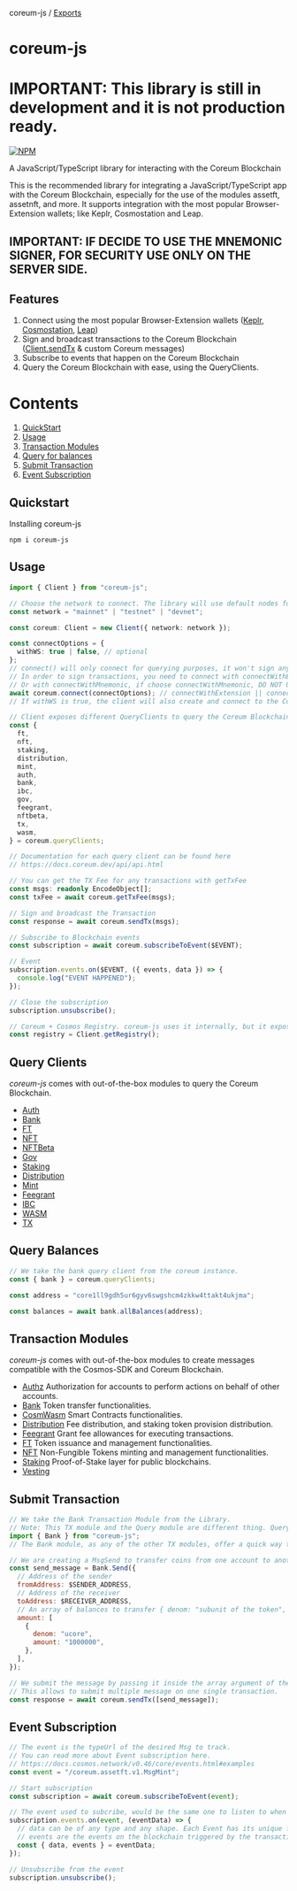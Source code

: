 coreum-js / [Exports](modules.md)

# coreum-js

# IMPORTANT: This library is still in development and it is not production ready.

[![NPM](https://nodei.co/npm/coreum-js.png?downloads=true&downloadRank=true&stars=true)](https://nodei.co/npm/coreum-js/)

A JavaScript/TypeScript library for interacting with the Coreum Blockchain

This is the recommended library for integrating a JavaScript/TypeScript app with the Coreum Blockchain, especially for the use of the modules assetft, assetnft, and more. It supports integration with the most popular Browser-Extension wallets; like Keplr, Cosmostation and Leap.

## IMPORTANT: IF DECIDE TO USE THE **MNEMONIC SIGNER**, FOR SECURITY USE ONLY ON THE SERVER SIDE.

## Features

1. Connect using the most popular Browser-Extension wallets ([Keplr](https://www.keplr.app#extension), [Cosmostation](https://www.cosmostation.io/wallet#extension), [Leap](https://www.leapwallet.io/download))
2. Sign and broadcast transactions to the Coreum Blockchain ([Client.sendTx](https://musical-sawine-260235.netlify.app/classes/client#sendTx) & custom Coreum messages)
3. Subscribe to events that happen on the Coreum Blockchain
4. Query the Coreum Blockchain with ease, using the QueryClients.

# Contents

1. [QuickStart](#md:quickstart)
2. [Usage](#md:usage)
3. [Transaction Modules](#md:transaction-modules)
4. [Query for balances](#md:query-balances)
5. [Submit Transaction](#md:submit-transaction)
6. [Event Subscription](#md:event-subscription)

## Quickstart

Installing coreum-js

```console
npm i coreum-js
```

## Usage

```typescript
import { Client } from "coreum-js";

// Choose the network to connect. The library will use default nodes for this.
const network = "mainnet" | "testnet" | "devnet";

const coreum: Client = new Client({ network: network });

const connectOptions = {
  withWS: true | false, // optional
};
// connect() will only connect for querying purposes, it won't sign any transaction.
// In order to sign transactions, you need to connect with connectWithExtension (currently only working with Keplr)
// Or with connectWithMnemonic, if choose connectWithMnemonic, DO NOT USE ON CLIENT SIDE.
await coreum.connect(connectOptions); // connectWithExtension || connectWithMnemonic
// If withWS is true, the client will also create and connect to the Coreum Websocket.

// Client exposes different QueryClients to query the Coreum Blockchain with ease.
const {
  ft,
  nft,
  staking,
  distribution,
  mint,
  auth,
  bank,
  ibc,
  gov,
  feegrant,
  nftbeta,
  tx,
  wasm,
} = coreum.queryClients;

// Documentation for each query client can be found here
// https://docs.coreum.dev/api/api.html

// You can get the TX Fee for any transactions with getTxFee
const msgs: readonly EncodeObject[];
const txFee = await coreum.getTxFee(msgs);

// Sign and broadcast the Transaction
const response = await coreum.sendTx(msgs);

// Subscribe to Blockchain events
const subscription = await coreum.subscribeToEvent($EVENT);

// Event
subscription.events.on($EVENT, ({ events, data }) => {
  console.log("EVENT HAPPENED");
});

// Close the subscription
subscription.unsubscribe();

// Coreum + Cosmos Registry. coreum-js uses it internally, but it exposes it in case you have other uses for it
const registry = Client.getRegistry();
```

## Query Clients

_coreum-js_ comes with out-of-the-box modules to query the Coreum Blockchain.

- [Auth](./docs/interfaces/ClientQueryClient.md#auth)
- [Bank](./docs/interfaces/ClientQueryClient.md#bank)
- [FT](./docs/interfaces/ClientQueryClient.md#ft)
- [NFT](./docs/interfaces/ClientQueryClient.md#nft)
- [NFTBeta](./docs/interfaces/ClientQueryClient.md#nftbeta)
- [Gov](./docs/interfaces/ClientQueryClient.md#gov)
- [Staking](./docs/interfaces/ClientQueryClient.md#staking)
- [Distribution](./docs/interfaces/ClientQueryClient.md#distribution)
- [Mint](./docs/interfaces/ClientQueryClient.md#mint)
- [Feegrant](./docs/interfaces/ClientQueryClient.md#feegrant)
- [IBC](./docs/interfaces/ClientQueryClient.md#ibc)
- [WASM](./docs/interfaces/ClientQueryClient.md#wasm)
- [TX](./docs/interfaces/ClientQueryClient.md#tx)

## Query Balances

```js
// We take the bank query client from the coreum instance.
const { bank } = coreum.queryClients;

const address = "core1ll9gdh5ur6gyv6swgshcm4zkkw4ttakt4ukjma";

const balances = await bank.allBalances(address);
```

## Transaction Modules

_coreum-js_ comes with out-of-the-box modules to create messages compatible with the Cosmos-SDK and Coreum Blockchain.

- [Authz](./docs/modules/Authz.md)
  Authorization for accounts to perform actions on behalf of other accounts.
- [Bank](./docs/modules/Bank.md)
  Token transfer functionalities.
- [CosmWasm](./docs/modules/CosmWasm.md)
  Smart Contracts functionalities.
- [Distribution](./docs/modules/Distribution.md)
  Fee distribution, and staking token provision distribution.
- [Feegrant](./docs/modules/Feegrant.md)
  Grant fee allowances for executing transactions.
- [FT](./docs/modules/FT.md)
  Token issuance and management functionalities.
- [NFT](./docs/modules/NFT.md)
  Non-Fungible Tokens minting and management functionalities.
- [Staking](./docs/modules/Staking.md)
  Proof-of-Stake layer for public blockchains.
- [Vesting](./docs/modules/Vesting.md)

## Submit Transaction

```js
// We take the Bank Transaction Module from the Library.
// Note: This TX module and the Query module are different thing. Query Module is ONLY for queries, not transaction handling
import { Bank } from "coreum-js";
// The Bank module, as any of the other TX modules, offer a quick way to create a msg to be signed and submitted to the blockchain.

// We are creating a MsgSend to transfer coins from one account to another
const send_message = Bank.Send({
  // Address of the sender
  fromAddress: $SENDER_ADDRESS,
  // Address of the receiver
  toAddress: $RECEIVER_ADDRESS,
  // An array of balances to transfer { denom: "subunit of the token", amount: "amount of the subunit to transfer" }
  amount: [
    {
      denom: "ucore",
      amount: "1000000",
    },
  ],
});

// We submit the message by passing it inside the array argument of the sendTx method of the coreum instance.
// This allows to submit multiple message on one single transaction.
const response = await coreum.sendTx([send_message]);
```

## Event Subscription

```js
// The event is the typeUrl of the desired Msg to track.
// You can read more about Event subscription here.
// https://docs.cosmos.network/v0.46/core/events.html#examples
const event = "/coreum.assetft.v1.MsgMint";

// Start subscription
const subscription = await coreum.subscribeToEvent(event);

// The event used to subcribe, would be the same one to listen to when it happens.
subscription.events.on(event, (eventData) => {
  // data can be of any type and any shape. Each Event has its unique form.
  // events are the events on the blockchain triggered by the transaction
  const { data, events } = eventData;
});

// Unsubscribe from the event
subscription.unsubscribe();
```
